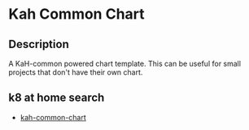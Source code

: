 # Kah Common Chart

## Description

A KaH-common powered chart template. This can be useful for small projects that don't have their own chart.

## k8 at home search

- [kah-common-chart](https://nanne.dev/k8s-at-home-search/#/kah-common-chart)
